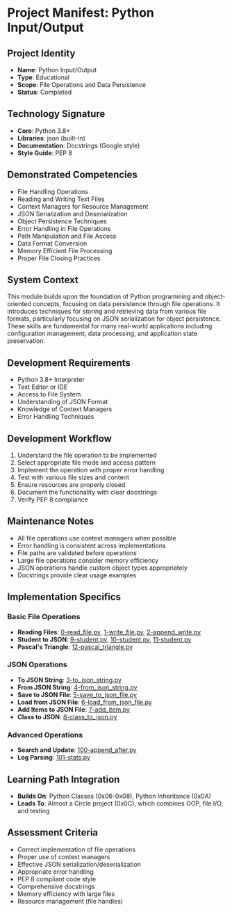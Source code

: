 # Project Manifest: Python Input/Output

## Project Identity
- **Name**: Python Input/Output
- **Type**: Educational
- **Scope**: File Operations and Data Persistence
- **Status**: Completed

## Technology Signature
- **Core**: Python 3.8+
- **Libraries**: json (built-in)
- **Documentation**: Docstrings (Google style)
- **Style Guide**: PEP 8

## Demonstrated Competencies
- File Handling Operations
- Reading and Writing Text Files
- Context Managers for Resource Management
- JSON Serialization and Deserialization
- Object Persistence Techniques
- Error Handling in File Operations
- Path Manipulation and File Access
- Data Format Conversion
- Memory Efficient File Processing
- Proper File Closing Practices

## System Context
This module builds upon the foundation of Python programming and object-oriented concepts, focusing on data persistence through file operations. It introduces techniques for storing and retrieving data from various file formats, particularly focusing on JSON serialization for object persistence. These skills are fundamental for many real-world applications including configuration management, data processing, and application state preservation.

## Development Requirements
- Python 3.8+ Interpreter
- Text Editor or IDE
- Access to File System
- Understanding of JSON Format
- Knowledge of Context Managers
- Error Handling Techniques

## Development Workflow
1. Understand the file operation to be implemented
2. Select appropriate file mode and access pattern
3. Implement the operation with proper error handling
4. Test with various file sizes and content
5. Ensure resources are properly closed
6. Document the functionality with clear docstrings
7. Verify PEP 8 compliance

## Maintenance Notes
- All file operations use context managers when possible
- Error handling is consistent across implementations
- File paths are validated before operations
- Large file operations consider memory efficiency
- JSON operations handle custom object types appropriately
- Docstrings provide clear usage examples

## Implementation Specifics

### Basic File Operations
- **Reading Files**: [0-read_file.py](./0-read_file.py), [1-write_file.py](./1-write_file.py), [2-append_write.py](./2-append_write.py)
- **Student to JSON**: [9-student.py](./9-student.py), [10-student.py](./10-student.py), [11-student.py](./11-student.py)
- **Pascal's Triangle**: [12-pascal_triangle.py](./12-pascal_triangle.py)

### JSON Operations
- **To JSON String**: [3-to_json_string.py](./3-to_json_string.py)
- **From JSON String**: [4-from_json_string.py](./4-from_json_string.py)
- **Save to JSON File**: [5-save_to_json_file.py](./5-save_to_json_file.py)
- **Load from JSON File**: [6-load_from_json_file.py](./6-load_from_json_file.py)
- **Add Items to JSON File**: [7-add_item.py](./7-add_item.py)
- **Class to JSON**: [8-class_to_json.py](./8-class_to_json.py)

### Advanced Operations
- **Search and Update**: [100-append_after.py](./100-append_after.py)
- **Log Parsing**: [101-stats.py](./101-stats.py)

## Learning Path Integration
- **Builds On**: Python Classes (0x06-0x08), Python Inheritance (0x0A)
- **Leads To**: Almost a Circle project (0x0C), which combines OOP, file I/O, and testing

## Assessment Criteria
- Correct implementation of file operations
- Proper use of context managers
- Effective JSON serialization/deserialization
- Appropriate error handling
- PEP 8 compliant code style
- Comprehensive docstrings
- Memory efficiency with large files
- Resource management (file handles)